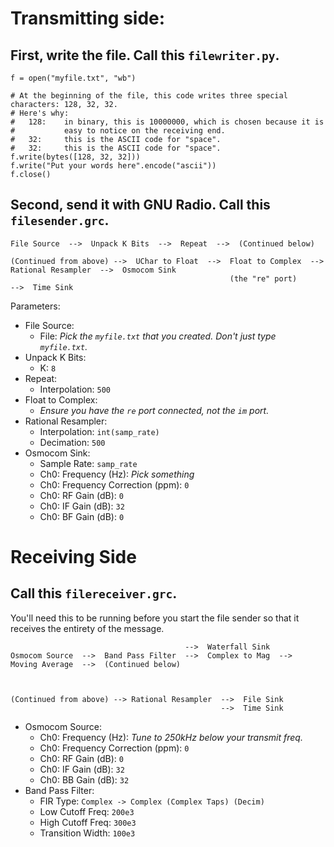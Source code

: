 # Transmitting side:

## First, write the file. Call this `filewriter.py`.

```python3
f = open("myfile.txt", "wb")

# At the beginning of the file, this code writes three special characters: 128, 32, 32.
# Here's why:
#   128:    in binary, this is 10000000, which is chosen because it is
#           easy to notice on the receiving end.
#   32:     this is the ASCII code for "space".
#   32:     this is the ASCII code for "space".
f.write(bytes([128, 32, 32]))
f.write("Put your words here".encode("ascii"))
f.close()
```

## Second, send it with GNU Radio. Call this `filesender.grc`.

```
File Source  -->  Unpack K Bits  -->  Repeat  -->  (Continued below)

(Continued from above) -->  UChar to Float  -->  Float to Complex  -->  Rational Resampler  -->  Osmocom Sink
                                                 (the "re" port)                            -->  Time Sink

```

Parameters:

- File Source:
  - File: _Pick the `myfile.txt` that you created. Don't just type `myfile.txt`._
- Unpack K Bits:
  - K: `8`
- Repeat:
  - Interpolation: `500`
- Float to Complex:
  - _Ensure you have the `re` port connected, not the `im` port._
- Rational Resampler:
  - Interpolation: `int(samp_rate)`
  - Decimation: `500`
- Osmocom Sink:
  - Sample Rate: `samp_rate`
  - Ch0: Frequency (Hz): _Pick something_
  - Ch0: Frequency Correction (ppm): `0`
  - Ch0: RF Gain (dB): `0`
  - Ch0: IF Gain (dB): `32`
  - Ch0: BF Gain (dB): `0`


# Receiving Side

## Call this `filereceiver.grc`.

You'll need this to be running before you start the file sender so that it receives the entirety of the message.

```
                                       -->  Waterfall Sink
Osmocom Source  -->  Band Pass Filter  -->  Complex to Mag  -->  Moving Average  -->  (Continued below)

                      
                      
(Continued from above) --> Rational Resampler  -->  File Sink
                                               -->  Time Sink
```


- Osmocom Source:
  - Ch0: Frequency (Hz): _Tune to 250kHz below your transmit freq._
  - Ch0: Frequency Correction (ppm): `0`
  - Ch0: RF Gain (dB): `0`
  - Ch0: IF Gain (dB): `32`
  - Ch0: BB Gain (dB): `32`
- Band Pass Filter:
  - FIR Type: `Complex -> Complex (Complex Taps) (Decim)`
  - Low Cutoff Freq: `200e3`
  - High Cutoff Freq: `300e3`
  - Transition Width: `100e3`
